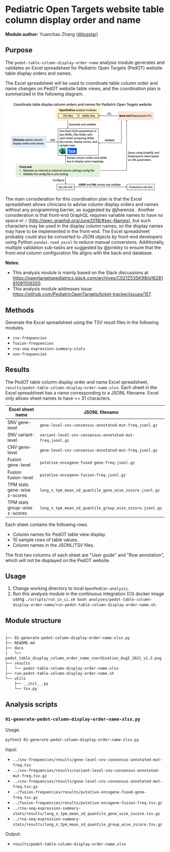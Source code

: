 # Pediatric Open Targets website table column display order and name

**Module author:** Yuanchao Zhang ([@logstar](https://github.com/logstar))

## Purpose

The `pedot-table-column-display-order-name` analysis module generates and validates an Excel spreadsheet for Pediatric Open Targets (PedOT) website table display orders and names.

The Excel spreadsheet will be used to coordinate table column order and name changes on PedOT website table views, and the coordination plan is summarized in the following diagram.

![coordination_plan](docs/pedot_table_display_column_order_name_coordination_Aug5_2021_v1.2.png)

The main consideration for this coordination plan is that the Excel spreadsheet allows clinicians to advise column display orders and names without any programming barrier, as suggested by @jharenza . Another consideration is that front-end GraphQL requires variable names to have no space or `/` (<http://spec.graphql.org/June2018/#sec-Names>), but such characters may be used in the display column names, so the display names may have to be implemented in the front-end. The Excel spreadsheet probably could also be converted to JSON objects by front-end developers using Python `pandas.read_excel` to reduce manual conversions. Additionally, multiple validation sub-tasks are suggested by @jonkiky to ensure that the front-end column configuration file aligns with the back-end database.

**Notes**:

- This analysis module is mainly based on the Slack discussions at <https://opentargetspediatrics.slack.com/archives/C021Z53SK98/p1628181091109300>.
- This analysis module addresses issue <https://github.com/PediatricOpenTargets/ticket-tracker/issues/157>.

## Methods

Generate the Excel spreadsheet using the TSV result files in the following modules.

- `cnv-frequencies`
- `fusion-frequencies`
- `rna-seq-expression-summary-stats`
- `snv-frequencies`

## Results

The PedOT table column display order and name Excel spreadsheet, `results/pedot-table-column-display-order-name.xlsx`. Each sheet in the Excel spreadsheet has a name corresponding to a JSONL filename. Excel only allows sheet names to have <= 31 characters.

| Excel sheet name              | JSONL filename                                            |
| ----------------------------- | --------------------------------------------------------- |
| SNV gene-level                | `gene-level-snv-consensus-annotated-mut-freq.jsonl.gz`    |
| SNV variant-level             | `variant-level-snv-consensus-annotated-mut-freq.jsonl.gz` |
| CNV gene-level                | `gene-level-cnv-consensus-annotated-mut-freq.jsonl.gz`    |
| Fusion gene-level             | `putative-oncogene-fused-gene-freq.jsonl.gz`              |
| Fusion fusion-level           | `putative-oncogene-fusion-freq.jsonl.gz`                  |
| TPM stats gene-wise z-scores  | `long_n_tpm_mean_sd_quantile_gene_wise_zscore.jsonl.gz`   |
| TPM stats group-wise z-scores | `long_n_tpm_mean_sd_quantile_group_wise_zscore.jsonl.gz`  |

Each sheet contains the following rows.

- Column names for PedOT table view display.
- 10 sample rows of table values.
- Column names in the JSONL/TSV files.

The first two columns of each sheet are "User guide" and "Row annotation", which will not be displayed on the PedOT website.

## Usage

1. Change working directory to local `OpenPedCan-analysis`.
2. Run this analysis module in the continuous integration (CI) docker image using `./scripts/run_in_ci.sh bash analyses/pedot-table-column-display-order-name/run-pedot-table-column-display-order-name.sh`.

## Module structure

```text
.
├── 01-generate-pedot-column-display-order-name-xlsx.py
├── README.md
├── docs
│   └── pedot_table_display_column_order_name_coordination_Aug5_2021_v1.2.png
├── results
│   └── pedot-table-column-display-order-name.xlsx
├── run-pedot-table-column-display-order-name.sh
└── utils
    ├── __init__.py
    └── tsv.py
```

## Analysis scripts

### `01-generate-pedot-column-display-order-name-xlsx.py`

Usage:

```bash
python3 01-generate-pedot-column-display-order-name-xlsx.py
```

Input:

- `../snv-frequencies/results/gene-level-snv-consensus-annotated-mut-freq.tsv`
- `../snv-frequencies/results/variant-level-snv-consensus-annotated-mut-freq.tsv.gz`
- `../cnv-frequencies/results/gene-level-cnv-consensus-annotated-mut-freq.tsv.gz`
- `../fusion-frequencies/results/putative-oncogene-fused-gene-freq.tsv.gz`
- `../fusion-frequencies/results/putative-oncogene-fusion-freq.tsv.gz`
- `../rna-seq-expression-summary-stats/results/long_n_tpm_mean_sd_quantile_gene_wise_zscore.tsv.gz`
- `../rna-seq-expression-summary-stats/results/long_n_tpm_mean_sd_quantile_group_wise_zscore.tsv.gz`

Output:

- `results/pedot-table-column-display-order-name.xlsx`
